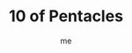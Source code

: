 ---
# basics
title     		 : "10 of Pentacles"
token					 : 'coins-10'
card_type			 : '' # major, minor, court
layout				 : "tarot-card"
author    		 : 'me'
one_liner 		 : "Wealth, abundance, acquisition, greed"
alt_names			 : ['Wealth']
images				 : ['/assets/images/tarot/rws/rw-coins-10.jpg']
keywords			 : ['wealth', 'abundance', 'acquisition', 'greed']
url						 : 'tarot/cards/coins-10'
aliases				 : []

meaning_light  : "Celebrating your physical and financial blessings. Realizing how lucky or how blessed you are. Being satisfied with your physical and financial achievements. Taking best advantage of “times of plenty.” Enjoying a feast. Showering friends or family with gifts."

meaning_shadow : "Spending all of your money on extravagant gifts and possessions. Trying too hard to impress others with your wealth or physique. Giving an inappropriately expensive gift as a means of currying favor. Obsessing on matters of weight, health, or finance. Always asking, “What’s in it for me?”"

# more detail
correspondence_planet 			: "Mercury"
correspondence_astrological : "Virgo"
correspondence_affirmation  : "I keep physical and financial matters in perspective."
correspondence_story 				: "The main character turns down an extravagant reward for his or her good work. Alternatively, the main character is offered an attractive bribe."

advice_relationships 	 : "Being swept off your feet is one thing; being overwhelmed by sex or gifts is quite another. Keep a level head with regard to the importance of both presents and pleasure. Gifts and physical intimacy have an intensity all their own, but cannot compensate for genuine affection."

advice_work 					 : "Your skills are for sale—not your soul. In the long run, will any amount of money compensate for the loss of your health or self-respect? Look carefully at the carrots being dangled before you. Know when to say no. Celebrate what you have; debate whether more is needed."

advice_spirituality 	 : "Lots of “stuff” can blind us to or distract us from our deepest, most important needs. Lighten the load. Consider giving away some of the possessions that weight you down. When blessings overflow, share them with others."

advice_personal_growth : "You are not defined by your paycheck, by the size of your home, or by memberships in exclusive clubs. Behind all the possessions, behind the physical shell, there is only you; instead of focusing on the externals, make sure you’re at peace with the person you really are."

advice_fortune_telling : "Big money is in the near future. Expect a powerful blessing to come your way."

questions	: ["How much stuff do I really need?", "How do I feel about wealth and abundance? How do I define these terms?", "How might shedding some possessions open room for growth?"]

# referenced in the symbols.toml data file
symbols	  : ['10', 'coins', 'tree-of-life', 'pensive-elder']

# metadata
suppress_topnav : true
related_cards 	: []

---